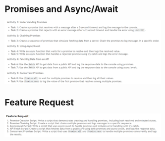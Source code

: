 # Promises and Async/Await

![alt text](/images/d11/d11a.png)

# Feature Request 

![alt text](/images/d11/d11fr.png)

